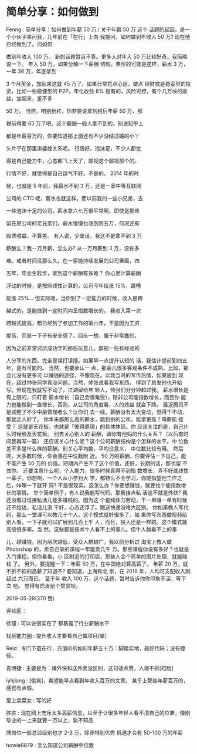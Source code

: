 # 简单分享：如何做到

Fenng : 简单分享：如何做到年薪 50 万 / 关于年薪 50 万 这个 话题的起因，是一个小伙子来问我，几年前在「在行」上向 我提问，如何做到年收入 50 万? 现在他已经做到了。问如何

做到年收入 100 万。 新的话题暂且不答。更多人对年入 50 万比较好奇。我简略说一下。 年入 50 万，如果分解一下薪酬 结构，典型的可能是这样，薪水 3 万，一年 36 万，年底拿到

3 个月奖金，加起来这就 45 万了。如果日常花点心思，做点 理财或是稳妥型的投资，比如一些稳健型的 P2P，年化收益 8% 是有的，风险可控，有个几万块的收益，加起来，差不多

50 万。 当然，咱别抬杠，你非要说拿到税后年薪 50 万，那

税前得要 65 万了吧。这个薪酬一般人拿不到的。别说知乎上

都是年薪百万的，你要知道那上面还有不少没结过婚的小丫

头片子在那里讲婆媳关系呢。 行情好，泡沫足，不少人都觉

得是自己能力牛，心态都飞上天了，鄙视这个鄙视那个的。

行情不好，就觉得是自己运气不好。不是的。 2014 年的时

候，也就是 5 年前，我薪水不到 3 万，还是一家中等互联网

公司的 CTO 呢，薪水也就这样。而以前我的一些小兄弟，去

一些泡沫十足的公司，薪水拿六七万很平常啊，即使是那些

留在原公司的老兄弟们，薪水慢慢也涨到四五万，何况还有

股票收益，不算差。 有人说，少废话，我这不是拿不到 3 万

薪酬么？我一万月薪，怎么办? 从一万月薪到 3 万，没有多

难。或者时间没那么久。在一家能持续发展的公司里面，四

五年，毕业生起步，拿到这个薪酬有多难？ 你心里计算薪酬

浮动的时候，是按照线性计算的，公司今年给涨 15%，跳槽

能涨 25%… 但实际呢，当你到了一定能力的时候，收入是跨

越式的，是能做到一定时间内呈指数增长的。 我收入第一次

跨越式提高，都已经到了参加工作的第六年，不是因为工资

提高，而是一下子有安全感了。回头一想，属于非常蠢的，

因为之前非常讨厌成功学的那些玩意儿，鄙视一些有经验的

人分享的东西。完全是误打误撞。如果早一点提升认知的 话，我估计提前到四五年，是有可能的。 当然，也要承认一 点，那会儿很多客观条件不成熟。比如，那会儿没有更多可 以赚钱的途径，不像现在。以我当时的写作热情，如果放到 现在，超过帅张同学真没问题。当然，帅张说看我写东西， 得到了启发他也开始写。但现在我就写不动了，江湖留给年 轻人，帅张们分分钟超过我。 薪水增长是有上限的，只盯着 薪水增长（自己会很难受），除非公司能指数增长，而且你 能力也能做到一直增长，否则，从公司的角度看，人的效益 就会下降。 最近腾讯不是调整了不少中层管理者么？让你们 去一线，薪酬没有太大变动，觉得干不动，那就走人好了。 你本来都那么高的薪水，跳到别的公司，能拿更高？降薪能 接受？ 这就是天花板，也就是「彼得原理」的具体体现。你 应该关注的是，自己什么时候触及天花板。 别去关心别人的 薪酬，跟你有他妈的什么关系？（以后有时间我再写一篇） 还应该关心什么呢？这个公司薪酬结构是个怎样的水平。中 位数差不多是什么样的薪酬。别关心平均数，平均没意义， 中位数比较有用。 然后呢，大多数时候，你会落在中位数附 近。 50 万的薪酬，你要评估一下自己，能不能产生 50 万的 价值。短期内产生不了这个价值，还好，长期的话，那也留 不住你。 还要注意什么呢，个人能力，很多时候真得不到指 数增长，弄不好就线性一辈子。你想啊，一个人从小学到大 学，都特么不会学习，你能指望他工作之后，咔嚓一下就开 窍? 不是很现实。这怎么办？你要想赚钱，就要找个能指数增 长的事情。 举个简单例子，有人说我能写代码，那我接点私 活这不就是外快? 我还没看过谁接私活儿能多赚钱的。因为这 个是纯体力劳动，干一单赚一单有时候还不给钱，私活儿没 干好，心态还浮了。跟送快递没啥大区别。 你如果教人写代 码，那么一堂课可以教几十个人。这个模式就好很多了。如 果你写东西做视频给别人看，一下子就可以扩展到几百上千 人，而且，投入还是一样的。这个模式就高级很多嘛。当 然，这些都是技术牛人看不上的事儿。但牛人越看不上的事

儿，越赚钱。因为层次越低，受众人群越广。我以前分析过 淘宝上教人做 Photoshop 的，卖自己录的课程一年能卖几千 万。那些课程你说有多好？也就是入门课程。但你看看，小 区附近的打印店，那些人会个简单的图片处理，就能赚钱 了。 另外，要提醒一下：年薪 50 万，在中国绝对算高薪了。 年薪 20 万，就不折不扣的高薪了知道不? 要知道，上海和北 京，在 2018 年，人均可支配收入刚超过 六万而已。 至于年 收入 100 万，这个话题，暂时告诉你你印象不深，等下次 吧。 觉得有启发给个赞赏呗。

2019-05-28(370 赞)

评论区：

徐瑾 : 可以说很实在了 都暴露了行业薪酬水平

找到能力圈 : 提升收入主要看自己做项目[晕]

Reid : 专门下载在行，充值听的如何年薪五十万：脚踏实地，敲好代码；没有捷径。

袁明捷 : 主要是为：赚外快和送外卖没区别，这句话点赞，人艰不拆[捂脸]

iyhjiang : [偷笑]，希望能早点看到年收入百万的文章。 某乎上那些年薪百万的，感觉有点假。

爱上卖菜女 : 写的好

胜胜 : 现在网上充斥太多高薪信息，以至于让很多年轻人看不清自己的位置，像刚毕业的一上来就要一万以上，孰不知品

牌岗位一般总监级别也才 2-3 万，除非特别优秀 机遇才会有 50-100 万的年薪

howie6879 : 怎么知道公司薪酬中位数